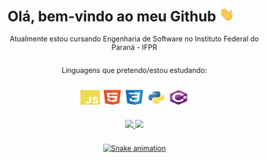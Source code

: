 <h1>Olá, bem-vindo ao meu Github <img  src="https://raw.githubusercontent.com/ABSphreak/ABSphreak/master/gifs/Hi.gif" width="30px"></h1>



<div  align="center"> 
Atualmente estou cursando Engenharia de Software no Instituto Federal do Paraná - IFPR
</div>

##

<div  align="center">

Linguagens que pretendo/estou estudando:

</div>

<div  align="center"> 
  <div style="display: inline_block"><br>
  <img align="center" alt="Rafa-Js" height="30" width="40" src="https://raw.githubusercontent.com/devicons/devicon/master/icons/javascript/javascript-plain.svg">
  <img align="center" alt="HTML" height="30" width="40" src="https://raw.githubusercontent.com/devicons/devicon/master/icons/html5/html5-original.svg">
  <img align="center" alt="CSS" height="30" width="40" src="https://raw.githubusercontent.com/devicons/devicon/master/icons/css3/css3-original.svg">
  <img align="center" alt="Python" height="30" width="40" src="https://raw.githubusercontent.com/devicons/devicon/master/icons/python/python-original.svg">
  <img align="center" alt="Csharp" height="30" width="40" src="https://raw.githubusercontent.com/devicons/devicon/master/icons/csharp/csharp-original.svg">
 
 
    
</div>

##

<div align="center">
  <a href="https://github.com/ViniciusMargonar">
  <img height="180em" src="https://github-readme-stats.vercel.app/api?username=ViniciusMargonar&show_icons=true&theme=dark&include_all_commits=true&count_private=true"/>
  <img height="180" src="https://github-readme-stats.vercel.app/api/top-langs/?username=ViniciusMargonar&layout=compact&langs_count=7&theme=dark"/>
</div>

##

  ![Snake animation](https://github.com/ViniciusMargonar/ViniciusMargonar/blob/output/github-contribution-grid-snake.svg)
  
  ##
